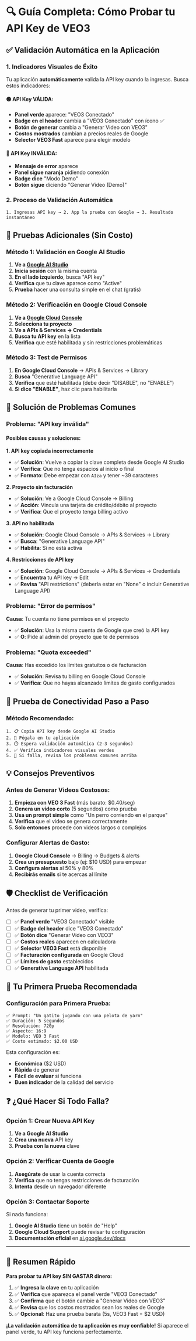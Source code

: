 # 🔍 Guía Completa: Cómo Probar tu API Key de VEO3

## ✅ Validación Automática en la Aplicación

### 1. Indicadores Visuales de Éxito
Tu aplicación **automáticamente** valida la API key cuando la ingresas. Busca estos indicadores:

#### 🟢 API Key VÁLIDA:
- **Panel verde** aparece: "VEO3 Conectado"
- **Badge en el header** cambia a "VEO3 Conectado" con ícono ✅
- **Botón de generar** cambia a "Generar Video con VEO3"
- **Costos mostrados** cambian a precios reales de Google
- **Selector VEO3 Fast** aparece para elegir modelo

#### 🔴 API Key INVÁLIDA:
- **Mensaje de error** aparece
- **Panel sigue naranja** pidiendo conexión
- **Badge dice** "Modo Demo"
- **Botón sigue** diciendo "Generar Video (Demo)"

### 2. Proceso de Validación Automática
```
1. Ingresas API key → 2. App la prueba con Google → 3. Resultado instantáneo
```

## 🧪 Pruebas Adicionales (Sin Costo)

### Método 1: Validación en Google AI Studio
1. **Ve a [Google AI Studio](https://ai.google.dev)**
2. **Inicia sesión** con la misma cuenta
3. **En el lado izquierdo**, busca "API key"
4. **Verifica** que tu clave aparece como "Active"
5. **Prueba** hacer una consulta simple en el chat (gratis)

### Método 2: Verificación en Google Cloud Console
1. **Ve a [Google Cloud Console](https://console.cloud.google.com)**
2. **Selecciona tu proyecto**
3. **Ve a APIs & Services → Credentials**
4. **Busca tu API key** en la lista
5. **Verifica** que esté habilitada y sin restricciones problemáticas

### Método 3: Test de Permisos
1. **En Google Cloud Console** → APIs & Services → Library
2. **Busca** "Generative Language API"
3. **Verifica** que esté habilitada (debe decir "DISABLE", no "ENABLE")
4. **Si dice "ENABLE"**, haz clic para habilitarla

## 🔧 Solución de Problemas Comunes

### Problema: "API key inválida"
#### Posibles causas y soluciones:

**1. API key copiada incorrectamente**
- ✅ **Solución**: Vuelve a copiar la clave completa desde Google AI Studio
- ✅ **Verifica**: Que no tenga espacios al inicio o final
- ✅ **Formato**: Debe empezar con `AIza` y tener ~39 caracteres

**2. Proyecto sin facturación**
- ✅ **Solución**: Ve a Google Cloud Console → Billing
- ✅ **Acción**: Vincula una tarjeta de crédito/débito al proyecto
- ✅ **Verifica**: Que el proyecto tenga billing activo

**3. API no habilitada**
- ✅ **Solución**: Google Cloud Console → APIs & Services → Library
- ✅ **Busca**: "Generative Language API"
- ✅ **Habilita**: Si no está activa

**4. Restricciones de API key**
- ✅ **Solución**: Google Cloud Console → APIs & Services → Credentials
- ✅ **Encuentra** tu API key → Edit
- ✅ **Revisa** "API restrictions" (debería estar en "None" o incluir Generative Language API)

### Problema: "Error de permisos"
**Causa**: Tu cuenta no tiene permisos en el proyecto
- ✅ **Solución**: Usa la misma cuenta de Google que creó la API key
- ✅ **O**: Pide al admin del proyecto que te dé permisos

### Problema: "Quota exceeded"
**Causa**: Has excedido los límites gratuitos o de facturación
- ✅ **Solución**: Revisa tu billing en Google Cloud Console
- ✅ **Verifica**: Que no hayas alcanzado límites de gasto configurados

## 🎯 Prueba de Conectividad Paso a Paso

### Método Recomendado:
```
1. 📋 Copia API key desde Google AI Studio
2. 🔌 Pégala en tu aplicación
3. ⏱️ Espera validación automática (2-3 segundos)
4. ✅ Verifica indicadores visuales verdes
5. 🔄 Si falla, revisa los problemas comunes arriba
```

## 💡 Consejos Preventivos

### Antes de Generar Videos Costosos:
1. **Empieza con VEO 3 Fast** (más barato: $0.40/seg)
2. **Genera un video corto** (5 segundos) como prueba
3. **Usa un prompt simple** como "Un perro corriendo en el parque"
4. **Verifica** que el video se genera correctamente
5. **Solo entonces** procede con videos largos o complejos

### Configurar Alertas de Gasto:
1. **Google Cloud Console** → Billing → Budgets & alerts
2. **Crea un presupuesto** bajo (ej: $10 USD) para empezar
3. **Configura alertas** al 50% y 80%
4. **Recibirás emails** si te acercas al límite

## 🛡️ Checklist de Verificación

Antes de generar tu primer video, verifica:

- [ ] ✅ **Panel verde** "VEO3 Conectado" visible
- [ ] ✅ **Badge del header** dice "VEO3 Conectado"
- [ ] ✅ **Botón dice** "Generar Video con VEO3"
- [ ] ✅ **Costos reales** aparecen en calculadora
- [ ] ✅ **Selector VEO3 Fast** está disponible
- [ ] ✅ **Facturación configurada** en Google Cloud
- [ ] ✅ **Límites de gasto** establecidos
- [ ] ✅ **Generative Language API** habilitada

## 🚀 Tu Primera Prueba Recomendada

### Configuración para Primera Prueba:
```
✅ Prompt: "Un gatito jugando con una pelota de yarn"
✅ Duración: 5 segundos
✅ Resolución: 720p  
✅ Aspecto: 16:9
✅ Modelo: VEO 3 Fast
✅ Costo estimado: $2.00 USD
```

Esta configuración es:
- **Económica** ($2 USD)
- **Rápida** de generar
- **Fácil de evaluar** si funciona
- **Buen indicador** de la calidad del servicio

## ❓ ¿Qué Hacer Si Todo Falla?

### Opción 1: Crear Nueva API Key
1. **Ve a Google AI Studio**
2. **Crea una nueva** API key
3. **Prueba con la nueva** clave

### Opción 2: Verificar Cuenta de Google
1. **Asegúrate** de usar la cuenta correcta
2. **Verifica** que no tengas restricciones de facturación
3. **Intenta** desde un navegador diferente

### Opción 3: Contactar Soporte
Si nada funciona:
1. **Google AI Studio** tiene un botón de "Help"
2. **Google Cloud Support** puede revisar tu configuración
3. **Documentación oficial** en [ai.google.dev/docs](https://ai.google.dev/docs)

---

## 🎯 Resumen Rápido

**Para probar tu API key SIN GASTAR dinero:**

1. ✅ **Ingresa la clave** en tu aplicación
2. ✅ **Verifica** que aparezca el panel verde "VEO3 Conectado"
3. ✅ **Confirma** que el botón cambie a "Generar Video con VEO3"
4. ✅ **Revisa** que los costos mostrados sean los reales de Google
5. ✅ **Opcional**: Haz una prueba barata (5s, VEO3 Fast = $2 USD)

**¡La validación automática de tu aplicación es muy confiable!** Si aparece el panel verde, tu API key funciona perfectamente.